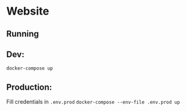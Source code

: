 # Website

## Running

## Dev:
`docker-compose up`

## Production: 
Fill credentials in `.env.prod`
`docker-compose --env-file .env.prod up`